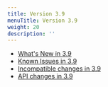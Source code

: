 ```yaml
---
title: Version 3.9
menuTitle: Version 3.9
weight: 20
description: ''
---
```

- [What's New in 3.9](whats-new-in-3-9.md)
- [Known Issues in 3.9](known-issues-in-3-9.md)
- [Incompatible changes in 3.9](incompatible-changes-in-3-9.md)
- [API changes in 3.9](api-changes-in-3-9.md)
